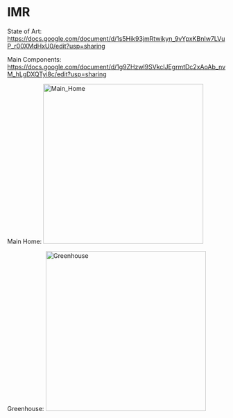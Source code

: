 # IMR

State of Art: https://docs.google.com/document/d/1s5Hik93jmRtwikyn_9vYpxKBnIw7LVuP_r00XMdHxU0/edit?usp=sharing

Main Components: https://docs.google.com/document/d/1g9ZHzwl9SVkclJEgrmtDc2xAoAb_nvM_hLgDXQTyi8c/edit?usp=sharing

Main Home: <img width="369" alt="Main_Home" src="https://github.com/LuticDenisa/IMR/assets/100189134/0a7b90e6-8c45-46aa-8afe-68591a64b9e1">

Greenhouse: <img width="369" alt="Greenhouse" src="https://github.com/LuticDenisa/IMR/assets/100298908/0df57aca-12eb-46de-899d-632e07aab3e3">
